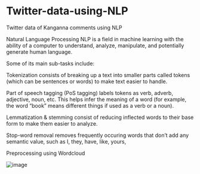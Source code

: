 # Twitter-data-using-NLP
Twitter data of Kanganna comments using NLP

Natural Language Processing
NLP is a field in machine learning with the ability of a computer to understand, analyze, manipulate, and potentially generate human language.

Some of its main sub-tasks include:

Tokenization consists of breaking up a text into smaller parts called tokens (which can be sentences or words) to make text easier to handle.

Part of speech tagging (PoS tagging) labels tokens as verb, adverb, adjective, noun, etc. This helps infer the meaning of a word (for example, the word “book” means different things if used as a verb or a noun).

Lemmatization & stemming consist of reducing inflected words to their base form to make them easier to analyze.

Stop-word removal removes frequently occuring words that don’t add any semantic value, such as I, they, have, like, yours, 

Preprocessing using Wordcloud

![image](https://user-images.githubusercontent.com/87572274/141611776-37c3863a-6839-4549-8aeb-80c66a35fde8.png)


